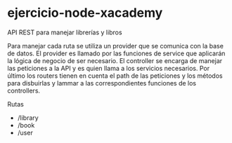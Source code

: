 # ejercicio-node-xacademy

API REST para manejar librerías y libros

Para manejar cada ruta se utiliza un provider que se comunica con la base de datos. El provider es llamado por las funciones de service que aplicarán la lógica de negocio de ser necesario. El controller se encarga de manejar las peticiones a la API y es quien llama a los servicios necesarios. Por último los routers tienen en cuenta el path de las peticiones y los métodos para disbuirlas y lammar a las correspondientes funciones de los controllers.

Rutas
- /library
- /book
- /user



